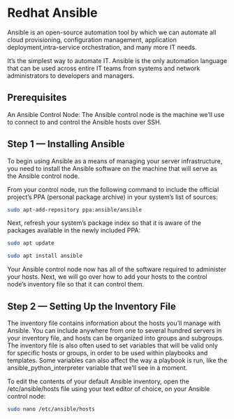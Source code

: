 # Redhat Ansible
Ansible is an open-source automation tool by which we can automate all cloud provisioning, configuration management, application deployment,intra-service orchestration, and many more IT needs.

It’s the simplest way to automate IT. Ansible is the only automation language that can be used across entire IT teams from systems and network administrators to developers and managers.


## Prerequisites

An Ansible Control Node: The Ansible control node is the machine we’ll use to connect to and control the Ansible hosts over SSH.

## Step 1 — Installing Ansible
To begin using Ansible as a means of managing your server infrastructure, you need to install the Ansible software on the machine that will serve as the Ansible control node.

From your control node, run the following command to include the official project’s PPA (personal package archive) in your system’s list of sources:

```sh
sudo apt-add-repository ppa:ansible/ansible
```

Next, refresh your system’s package index so that it is aware of the packages available in the newly included PPA:

```sh
sudo apt update
```

```sh
sudo apt install ansible
```

Your Ansible control node now has all of the software required to administer your hosts. Next, we will go over how to add your hosts to the control node’s inventory file so that it can control them.

## Step 2 — Setting Up the Inventory File
The inventory file contains information about the hosts you’ll manage with Ansible. You can include anywhere from one to several hundred servers in your inventory file, and hosts can be organized into groups and subgroups. The inventory file is also often used to set variables that will be valid only for specific hosts or groups, in order to be used within playbooks and templates. Some variables can also affect the way a playbook is run, like the ansible_python_interpreter variable that we’ll see in a moment.

To edit the contents of your default Ansible inventory, open the /etc/ansible/hosts file using your text editor of choice, on your Ansible control node:

```sh
sudo nano /etc/ansible/hosts
```
